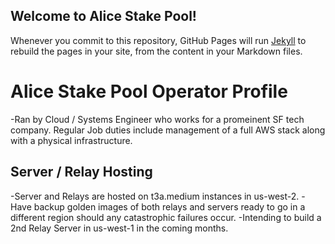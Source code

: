 ## Welcome to Alice Stake Pool!
Whenever you commit to this repository, GitHub Pages will run [Jekyll](https://jekyllrb.com/) to rebuild the pages in your site, from the content in your Markdown files.

# Alice Stake Pool Operator Profile
-Ran by Cloud / Systems Engineer who works for a promeinent SF tech company. Regular Job duties include management of a full AWS stack along with a physical infrastructure.

## Server / Relay Hosting
-Server and Relays are hosted on t3a.medium instances in us-west-2.
-Have backup golden images of both relays and servers ready to go in a different region should any catastrophic failures occur.
-Intending to build a 2nd Relay Server in us-west-1 in the coming months.
